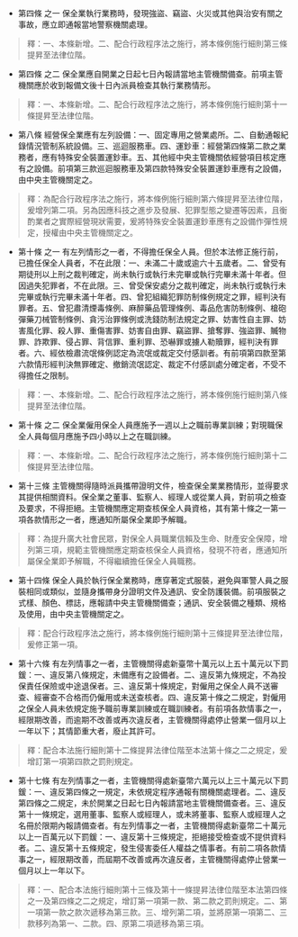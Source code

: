 * 第四條 之一 保全業執行業務時，發現強盜、竊盜、火災或其他與治安有關之事故，應立即通報當地警察機關處理。

> 釋：一、本條新增。二、配合行政程序法之施行，將本條例施行細則第三條提昇至法律位階。

* 第四條 之二 保全業應自開業之日起七日內報請當地主管機關備查。前項主管機關應於收到報備文後十日內派員檢查其執行業務情形。

> 釋：一、本條新增。二、配合行政程序法之施行，將本條例施行細則第十一條提昇至法律位階。

* 第八條 經營保全業應有左列設備：一、固定專用之營業處所。二、自動通報紀錄情況管制系統設備。三、巡迴服務車。四、運鈔車：經營第四條第二款之業務者，應有特殊安全裝置運鈔車。五、其他經中央主管機關依經營項目核定應有之設備。前項第三款巡迴服務車及第四款特殊安全裝置運鈔車應有之設備，由中央主管機關定之。

> 釋：為配合行政程序法之施行，將本條例施行細則第六條提昇至法律位階，爰增列第二項。另為因應科技之進步及發展、犯罪型態之變遷等因素，且衡酌業者之實際經營現狀需要，爰將特殊安全裝置運鈔車應有之設備作彈性規定，授權由中央主管機關定之。

* 第十條 之一 有左列情形之一者，不得擔任保全人員。但於本法修正施行前，已擔任保全人員者，不在此限：一、未滿二十歲或逾六十五歲者。二、曾受有期徒刑以上刑之裁判確定，尚未執行或執行未完畢或執行完畢未滿十年者。但因過失犯罪者，不在此限。三、曾受保安處分之裁判確定，尚未執行或執行未完畢或執行完畢未滿十年者。四、曾犯組織犯罪防制條例規定之罪，經判決有罪者。五、曾犯肅清煙毒條例、麻醉藥品管理條例、毒品危害防制條例、槍砲彈藥刀械管制條例、貪污治罪條例或洗錢防制法規定之罪、妨害性自主罪、妨害風化罪、殺人罪、重傷害罪、妨害自由罪、竊盜罪、搶奪罪、強盜罪、贓物罪、詐欺罪、侵占罪、背信罪、重利罪、恐嚇罪或擄人勒贖罪，經判決有罪者。六、經依檢肅流氓條例認定為流氓或裁定交付感訓者。有前項第四款至第六款情形經判決無罪確定、撤銷流氓認定、裁定不付感訓處分確定者，不受不得擔任之限制。

> 釋：一、本條新增。二、配合行政程序法之施行，將本條例施行細則第八條提昇至法律位階。

* 第十條 之二 保全業僱用保全人員應施予一週以上之職前專業訓練；對現職保全人員每個月應施予四小時以上之在職訓練。

> 釋：一、本條新增。二、配合行政程序法之施行，將本條例施行細則第十二條提昇至法律位階。

* 第十三條 主管機關得隨時派員攜帶證明文件，檢查保全業業務情形，並得要求其提供相關資料。保全業之董事、監察人、經理人或從業人員，對前項之檢查及要求，不得拒絕。主管機關應定期查核保全人員資格，其有第十條之一第一項各款情形之一者，應通知所屬保全業即予解職。

> 釋：為提升廣大社會民眾，對保全人員職業信賴及生命、財產安全保障，增列第三項，規範主管機關應定期查核保全人員資格，發現不符者，應通知所屬保全業即予解職，不得繼續擔任保全人員職務。

* 第十四條 保全人員於執行保全業務時，應穿著定式服裝，避免與軍警人員之服裝相同或類似，並隨身攜帶身分證明文件及通訊、安全防護裝備。前項服裝之式樣、顏色、標誌，應報請中央主管機關備查；通訊、安全裝備之種類、規格及使用，由中央主管機關定之。

> 釋：配合行政程序法之施行，將本條例施行細則第十三條提昇至法律位階，爰修正第一項。

* 第十六條 有左列情事之一者，主管機關得處新臺幣十萬元以上五十萬元以下罰鍰：一、違反第八條規定，未備應有之設備者。二、違反第九條規定，不為投保責任保險或中途退保者。三、違反第十條規定，對僱用之保全人員不送審查、經審查不合格而仍僱用或未送查核者。四、違反第十條之二規定，對僱用之保全人員未依規定施予職前專業訓練或在職訓練者。有前項各款情事之一，經限期改善，而逾期不改善或再次違反者，主管機關得處停止營業一個月以上一年以下；其情節重大者，廢止其許可。

> 釋：配合本法施行細則第十二條提昇法律位階至本法第十條之二之規定，爰增訂第一項第四款之罰則規定。

* 第十七條 有左列情事之一者，主管機關得處新臺幣六萬元以上三十萬元以下罰鍰：一、違反第四條之一規定，未依規定程序通報有關機關處理者。二、違反第四條之二規定，未於開業之日起七日內報請當地主管機關備查者。三、違反第十一條規定，選用董事、監察人或經理人，或未將董事、監察人或經理人之名冊於限期內報請備查者。有左列情事之一者，主管機關得處新臺幣二十萬元以上一百萬元以下罰鍰：一、違反第十三條規定，拒絕接受檢查或不提供資料者。二、違反第十五條規定，發生侵害委任人權益之情事者。有前二項各款情事之一，經限期改善，而屆期不改善或再次違反者，主管機關得處停止營業一個月以上一年以下。

> 釋：一、配合本法施行細則第十三條及第十一條提昇法律位階至本法第四條之一及第四條之二之規定，增訂第一項第一款、第二款之罰則規定。二、第一項第一款之款次遞移為第三款。三、增列第二項，並將原第一項第二、三款移列為第一、二款。四、原第二項遞移為第三項。

